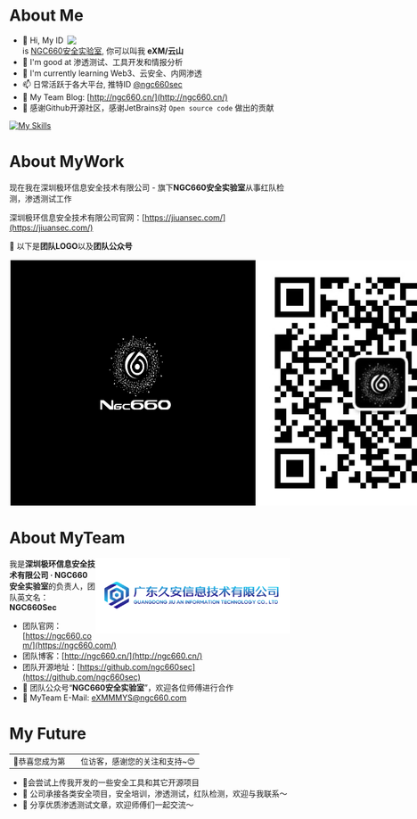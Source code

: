 # About Me

<img align='right' src="https://github-readme-stats.zohan.tech/api?username=ngc660sec&hide_title=true&hide_border=true&show_icons=true&include_all_commits=true&bg_color=0,EC6C6C,FFD479,FFFC79,73FA79&theme=graywhite&locale=cn" width="400">

- 👋 Hi, My ID is [NGC660安全实验室](https://twitter.com/ngc660sec), 你可以叫我 **eXM/云山**
- 💫 I'm good at 渗透测试、工具开发和情报分析
- 🌱 I'm currently learning Web3、云安全、内网渗透
- 📫 日常活跃于各大平台, 推特ID [@ngc660sec](https://twitter.com/AabyssZG)
- 👋 My Team Blog: [http://ngc660.cn/](http://ngc660.cn/)
- 💞️ 感谢Github开源社区，感谢JetBrains对 `Open source code` 做出的贡献

[![My Skills](https://skillicons.dev/icons?i=python,flask,java,spring,idea,go,aws,cloudflare,gcp,linux,raspberrypi,docker,kubernetes,bash,php,html,js,androidstudio,cpp,c,git,githubactions,md,mysql,redis,arduino,ps,pr,twitter)](https://skillicons.dev)

# About MyWork

现在我在深圳极环信息安全技术有限公司 - 旗下**NGC660安全实验室**从事红队检测，渗透测试工作

深圳极环信息安全技术有限公司官网：[https://jiuansec.com/](https://jiuansec.com/)

💬 以下是**团队LOGO**以及**团队公众号**

<div style="display: flex;">
  <img src="./team2.png" alt="Image 1" style="width: 440px; height: 440px; margin: 2px;">
  <img src="./公众号.jpg" alt="Image 2" style="width: 440px; height: 440px; margin: 2px;">
</div>

# About MyTeam

<img align='right' src="./company.png" width="350">

我是**深圳极环信息安全技术有限公司 · NGC660安全实验室**的负责人，团队英文名：**NGC660Sec**

- 团队官网：[https://ngc660.com/](https://ngc660.com/)
- 团队博客：[http://ngc660.cn/](http://ngc660.cn/)
- 团队开源地址：[https://github.com/ngc660sec](https://github.com/ngc660sec)
- 💞️ 团队公众号“**NGC660安全实验室**”，欢迎各位师傅进行合作
- 👋 MyTeam E-Mail: eXMMMYS@ngc660.com

# My Future

<table>
  <tr>
    <td>🥰恭喜您成为第</td>
    <td><img src="https://profile-counter.glitch.me/ngc660sec/count.svg" alt="" /></td>
    <td>位访客，感谢您的关注和支持~😍</td>
  </tr>
</table>


- 💞会尝试上传我开发的一些安全工具和其它开源项目
- 🌱 公司承接各类安全项目，安全培训，渗透测试，红队检测，欢迎与我联系～
- 👋 分享优质渗透测试文章，欢迎师傅们一起交流～

